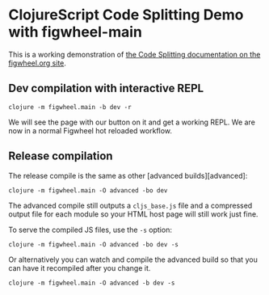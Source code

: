 # ClojureScript Code Splitting Demo with figwheel-main

This is a working demonstration of [the Code Splitting documentation on the
figwheel.org site](https://figwheel.org/docs/code_splitting.html).

## Dev compilation with interactive REPL

```shell
clojure -m figwheel.main -b dev -r
```

We will see the page with our button on it and get a working REPL. We
are now in a normal Figwheel hot reloaded workflow.

## Release compilation

The release compile is the same as other [advanced builds][advanced]:

```shell
clojure -m figwheel.main -O advanced -bo dev
```

The advanced compile still outputs a `cljs_base.js` file and a
compressed output file for each module so your HTML host page will
still work just fine.

To serve the compiled JS files, use the `-s` option:

``` shell
clojure -m figwheel.main -O advanced -bo dev -s
```

Or alternatively you can watch and compile the advanced build so that you can
have it recompiled after you change it.

``` shell
clojure -m figwheel.main -O advanced -b dev -s
```
